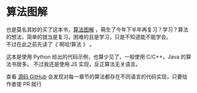 # 算法图解

也是莫名其妙的买了这本书，[算法图解](https://book.douban.com/subject/26979890/) ，萌生了今年下半年再复习？学习？算法的想法，简单的就当是复习，困难的且是学习，只是不知道能不能学会。  
不过在此之前先读了《 啊哈!算法 》 。

这本是使用 Python 给出的代码示例，也算少见了，一般使用 C/C++，Java 的算法书居多。 不过我还是使用 JS 实现，反正算法无关语言。  

查看 [源码 GitHub](https://github.com/egonSchiele/grokking_algorithms) 会发现对每一章节的算法都存在不同语言的代码实现，只要给作者提 PR 就行    


